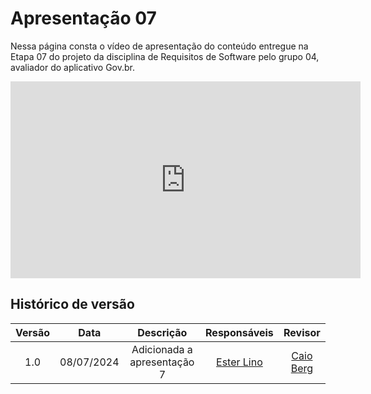 # Apresentação 07

Nessa página consta o vídeo de apresentação do conteúdo entregue na Etapa 07 do projeto da disciplina de Requisitos de Software pelo grupo 04, avaliador do aplicativo Gov.br.

<iframe width="560" height="315" src="https://www.youtube.com/embed/ipF-I5wwhGQ?si=iWssW7oM6p_-3HXe" title="YouTube video player" frameborder="0" allow="accelerometer; autoplay; clipboard-write; encrypted-media; gyroscope; picture-in-picture; web-share" referrerpolicy="strict-origin-when-cross-origin" allowfullscreen></iframe>

## Histórico de versão

| Versão |    Data    |             Descrição             |                                       Responsáveis                                       |                    Revisor                    |
| :-----: | :--------: | :---------------------------------: | :----------------------------------------------------------------------------------------: | :-------------------------------------------: |
| 1.0 | 08/07/2024 | Adicionada a apresentação 7 | [Ester Lino](https://github.com/esteerlino) | [Caio Berg](https://github.com/Caio-bergbjj) |